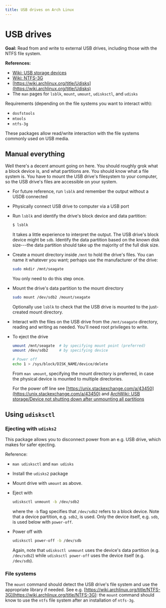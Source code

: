 ```yaml
---
title: USB drives on Arch Linux
---
```


# USB drives

**Goal:** Read from and write to external USB drives, including those with the NTFS file system.

**References:**
- [Wiki: USB storage devices](https://wiki.archlinux.org/title/USB_storage_devices)
- [Wiki: NTFS-3G](https://wiki.archlinux.org/title/NTFS-3G)
- [https://wiki.archlinux.org/title/Udisks](https://wiki.archlinux.org/title/Udisks)
- The `man` pages for `lsblk`, `mount`, `umount`, `udisksctl`, and `udisks`

Requirements (depending on the file systems you want to interact with):
- `dosfstools`
- `mtools`
- `ntfs-3g`

These packages allow read/write interaction with the file systems commonly used on USB media.

## Manual everything

Well there's a decent amount going on here.
You should roughly grok what a block device is, and what partitions are.
You should know what a file system is.
You have to mount the USB drive's filesystem to your computer, so the USB drive's files are accessible on your system.

- For future reference, run `lsblk` and remember the output without a USDB connected 

- Physically connect USB drive to computer via a USB port

- Run `lsblk` and identify the drive's block device and data partition:
  ```sh
  $ lsblk
  ```
  It takes a little experience to interpret the output. 
  The USB drive's block device might be `sdb`.
  Identify the data partition based on the known disk size---the data partition should take up the majority of the full disk size.

- Create a mount directory inside `/mnt` to hold the drive's files.
  You can name it whatever you want; perhaps use the manufacturer of the drive:
  ```sh
  sudo mkdir /mnt/seagate
  ```
  You only need to do this step once.

- Mount the drive's data partition to the mount directory
  ```sh
  sudo mount /dev/sdb2 /mount/seagate
  ```
  Optionally use `lsblk` to check that the USB drive is mounted to the just-created mount directory.

- Interact with the files on the USB drive from the `/mnt/seagate` directory, reading and writing as needed.
  You'll need root privileges to write.

- To eject the drive
  ```sh
  umount /mnt/seagate  # by specifying mount point (preferred)
  umount /dev/sdb2     # by specifying device

  # Power off
  echo 1 > /sys/block/DISK_NAME/device/delete
  ```
  From `man umount`, specifying the mount directory is preferred, in case the physical device is mounted to multiple directories.

  For the power off line see [https://unix.stackexchange.com/a/43450](https://unix.stackexchange.com/a/43450)
  and [ArchWiki: USB storage/Device not shutting down after unmounting all partitions](https://wiki.archlinux.org/title/USB_storage_devices#Device_not_shutting_down_after_unmounting_all_partitions)

## Using `udisksctl`

### Ejecting with `udisks2`
This package allows you to disconnect power from an e.g. USB drive, which makes for safer ejecting.

Reference:
- `man udisksctl` and `man udisks`

- Install the `udisks2` package

- Mount drive with `umount` as above.

- Eject with
  ```sh
  udisksctl unmount -b /dev/sdb2
  ```
  where the `-b` flag specifies that `/dev/sdb2` refers to a block device.
  Note that a device partition, e.g. `sdb2`, is used.
  Only the device itself, e.g. `sdb`, is used below with `power-off`.

- Power off with 
  ```sh
  udisksctl power-off -b /dev/sdb
  ```
  Again, note that `udisksctl unmount` uses the device's data partition (e.g. `/dev/sdb2`) while `udisksctl power-off` uses the device itself (e.g. `/dev/sdb`).


### File systems


The `mount` command should detect the USB drive's file system and use the appropriate library if needed.
See e.g. [https://wiki.archlinux.org/title/NTFS-3G](https://wiki.archlinux.org/title/NTFS-3G): the `mount` command should know to use the `ntfs` file system after an installation of `ntfs-3g`.

